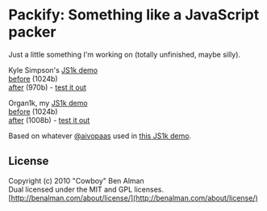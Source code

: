 # Packify: Something like a JavaScript packer #

Just a little something I'm working on (totally unfinished, maybe silly).

Kyle Simpson's [JS1k demo](http://js1k.com/demo/424)  
[before](http://benalman.com/code/projects/javascript-packify/examples/getify.min.js) (1024b)  
[after](http://benalman.com/code/projects/javascript-packify/examples/getify.pck.js) (970b) - [test it out](http://benalman.com/code/projects/javascript-packify/examples/getify.html)

Organ1k, my [JS1k demo](http://js1k.com/demo/450)  
[before](http://benalman.com/code/projects/javascript-packify/examples/organ1k.min.js) (1024b)  
[after](http://benalman.com/code/projects/javascript-packify/examples/organ1k.pck.js) (1008b) - [test it out](http://benalman.com/code/projects/javascript-packify/examples/organ1k.html)

Based on whatever [@aivopaas](http://twitter.com/aivopaas) used in [this JS1k demo](http://js1k.com/demo/197).

## License ##
Copyright (c) 2010 "Cowboy" Ben Alman  
Dual licensed under the MIT and GPL licenses.  
[http://benalman.com/about/license/](http://benalman.com/about/license/)
